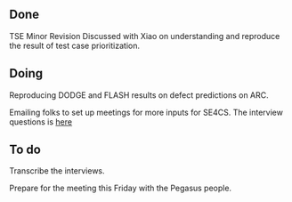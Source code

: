 ## Done
TSE Minor Revision
Discussed with Xiao on understanding and reproduce the result of test case prioritization. 

## Doing
Reproducing DODGE and FLASH results on defect predictions on ARC. 

Emailing folks to set up meetings for more inputs for SE4CS. The interview questions is [here](https://docs.google.com/document/d/1w6s2PgzpYXwEmljXU6VmFpDoCdAFJXZcZE3sZEf3bfc/edit?usp=sharing)

## To do
Transcribe the interviews. 

Prepare for the meeting this Friday with the Pegasus people. 

